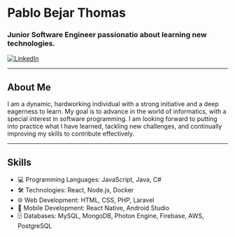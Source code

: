 # Pablo Bejar Thomas

### Junior Software Engineer passionatio about learning new technologies.

[![LinkedIn](https://img.shields.io/badge/LinkedIn-pablobejar-blue?style=flat&logo=linkedin)](https://www.linkedin.com/in/pablo-bejar-thomas/)

---

## About Me

I am a dynamic, hardworking individual with a strong initiative and a deep eagerness to learn. My goal is to advance in the world of informatics, with a special interest in software programming. I am looking forward to putting into practice what I have learned, tackling new challenges, and continually improving my skills to contribute effectively.


---

## Skills

- 💻 Programming Languages: JavaScript, Java, C#
- 🛠️ Technologies: React, Node.js, Docker
- 🌐 Web Development: HTML, CSS, PHP, Laravel
- 📱 Mobile Development: React Native,  Android Studio
- 🗄️ Databases: MySQL, MongoDB, Photon Engine, Firebase, AWS, PostgreSQL


